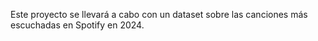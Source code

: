 Este proyecto se llevará a cabo con un dataset sobre las canciones más escuchadas en Spotify en 2024.

